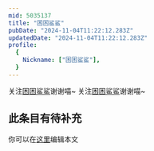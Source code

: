 ```yaml
---
mid: 5035137
title: "困困鲨鲨"
pubDate: "2024-11-04T11:22:12.283Z"
updatedDate: "2024-11-04T11:22:12.283Z"
profile:
  {
    Nickname: ["困困鲨鲨"],
  }
---
```


关注[困困鲨鲨](https://space.bilibili.com/5035137)谢谢喵~ 关注[困困鲨鲨](https://space.bilibili.com/5035137)谢谢喵~

## 此条目有待补充
你可以在[这里](https://github.com/Yuhanawa/VTuber.ICU-Content/edit/master/v/困困鲨鲨/index.md)编辑本文
